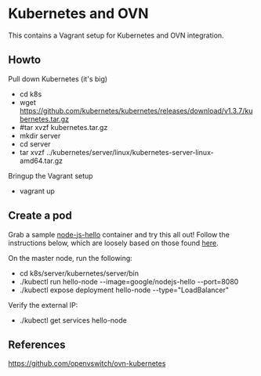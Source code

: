 Kubernetes and OVN
==================

This contains a Vagrant setup for Kubernetes and OVN integration.

Howto
-----

Pull down Kubernetes (it's big)

* cd k8s
* wget https://github.com/kubernetes/kubernetes/releases/download/v1.3.7/kubernetes.tar.gz
* #tar xvzf kubernetes.tar.gz
* mkdir server
* cd server
* tar xvzf ../kubernetes/server/linux/kubernetes-server-linux-amd64.tar.gz

Bringup the Vagrant setup

* vagrant up

Create a pod
------------

Grab a sample [node-js-hello][1] container and try this all out! Follow the
instructions below, which are loosely based on those found [here][2].

On the master node, run the following:

* cd k8s/server/kubernetes/server/bin
* ./kubectl run hello-node --image=google/nodejs-hello --port=8080
* ./kubectl expose deployment hello-node --type="LoadBalancer"

Verify the external IP:

* ./kubectl get services hello-node

[1]: https://hub.docker.com/r/google/nodejs-hello/
[2]: http://kubernetes.io/docs/hellonode/

References
----------

https://github.com/openvswitch/ovn-kubernetes

